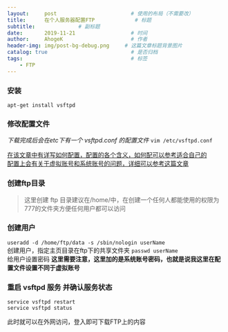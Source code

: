 ```yaml
---
layout:     post                        # 使用的布局（不需要改）
title:      在个人服务器配置FTP             # 标题 
subtitle:              # 副标题
date:       2019-11-21                  # 时间
author:     AhogeK                      # 作者
header-img: img/post-bg-debug.png     # 这篇文章标题背景图片
catalog: true                           # 是否归档
tags:                                   # 标签
    - FTP
---
```

### 安装
``apt-get install vsftpd``

### 修改配置文件
*下载完成后会在etc下有一个 vsftpd.conf 的配置文件*
``vim /etc/vsftpd.conf``<br>

[在该文章中有详写如何配置，配置的各个含义，如何配可以参考适合自己的](https://blog.csdn.net/aiynmimi/article/details/77012507)<br>
[配置上会有关于虚拟账号和系统账号的问题，详细可以参考这篇文章](https://segmentfault.com/q/1010000002965266)

### 创建ftp目录
> 这里创建 ftp 目录建议在/home/中，在创建一个任何人都能使用的权限为777的文件夹方便任何用户都可以访问

### 创建用户
``useradd -d /home/ftp/data -s /sbin/nologin userName``<br>
创建用户，指定主页目录在ftp下的共享文件夹
``passwd userName``<br>
给用户设置密码
**这里需要注意，这里加的是系统账号密码，也就是说我这里在配置文件设置不同于虚拟账号**

### 重启 vsftpd 服务 并确认服务状态
``service vsftpd restart``<br>
``service vsftpd status``<br>

此时就可以在外网访问，登入即可下载FTP上的内容